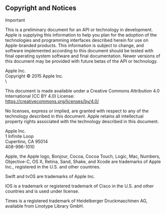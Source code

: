 



Copyright and Notices 
---------------------



Important

This is a preliminary document for an API or technology in development. Apple is supplying this information to help you plan for the adoption of the technologies and programming interfaces described herein for use on Apple-branded products. This information is subject to change, and software implemented according to this document should be tested with final operating system software and final documentation. Newer versions of this document may be provided with future betas of the API or technology.





Apple Inc.\
Copyright © 2015 Apple Inc.\
\



This document is made available under a Creative Commons Attribution 4.0 International (CC BY 4.0) License: https://creativecommons.org/licenses/by/4.0/



No licenses, express or implied, are granted with respect to any of the technology described in this document. Apple retains all intellectual property rights associated with the technology described in this document.


Apple Inc.\
1 Infinite Loop\
Cupertino, CA 95014\
408-996-1010



Apple, the Apple logo, Bonjour, Cocoa, Cocoa Touch, Logic, Mac, Numbers, Objective-C, OS X, Retina, Sand, Shake, and Xcode are trademarks of Apple Inc., registered in the U.S. and other countries.






Swift and tvOS are trademarks of Apple Inc.






IOS is a trademark or registered trademark of Cisco in the U.S. and other countries and is used under license.






Times is a registered trademark of Heidelberger Druckmaschinen AG, available from Linotype Library GmbH.









